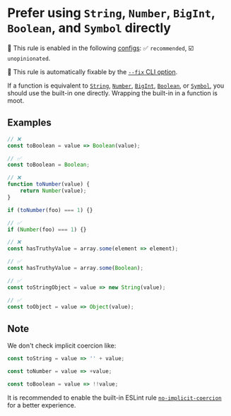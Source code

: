 # Prefer using `String`, `Number`, `BigInt`, `Boolean`, and `Symbol` directly

💼 This rule is enabled in the following [configs](https://github.com/sindresorhus/eslint-plugin-unicorn#recommended-config): ✅ `recommended`, ☑️ `unopinionated`.

🔧 This rule is automatically fixable by the [`--fix` CLI option](https://eslint.org/docs/latest/user-guide/command-line-interface#--fix).

<!-- end auto-generated rule header -->
<!-- Do not manually modify this header. Run: `npm run fix:eslint-docs` -->

If a function is equivalent to [`String`](https://developer.mozilla.org/en-US/docs/Web/JavaScript/Reference/Global_Objects/String), [`Number`](https://developer.mozilla.org/en-US/docs/Web/JavaScript/Reference/Global_Objects/Number), [`BigInt`](https://developer.mozilla.org/en-US/docs/Web/JavaScript/Reference/Global_Objects/BigInt), [`Boolean`](https://developer.mozilla.org/en-US/docs/Web/JavaScript/Reference/Global_Objects/Boolean), or [`Symbol`](https://developer.mozilla.org/en-US/docs/Web/JavaScript/Reference/Global_Objects/Symbol), you should use the built-in one directly. Wrapping the built-in in a function is moot.

## Examples

```js
// ❌
const toBoolean = value => Boolean(value);

// ✅
const toBoolean = Boolean;
```

```js
// ❌
function toNumber(value) {
	return Number(value);
}

if (toNumber(foo) === 1) {}

// ✅
if (Number(foo) === 1) {}
```

```js
// ❌
const hasTruthyValue = array.some(element => element);

// ✅
const hasTruthyValue = array.some(Boolean);
```

```js
// ✅
const toStringObject = value => new String(value);
```

```js
// ✅
const toObject = value => Object(value);
```

## Note

We don't check implicit coercion like:

```js
const toString = value => '' + value;
```

```js
const toNumber = value => +value;
```

```js
const toBoolean = value => !!value;
```

It is recommended to enable the built-in ESLint rule [`no-implicit-coercion`](https://eslint.org/docs/rules/no-implicit-coercion) for a better experience.
